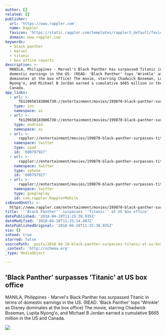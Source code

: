 ```yaml
---
author: []
related: []
publisher:
  url: 'https://www.rappler.com'
  name: Rappler
  favicon: 'https://static.rappler.com/templates/rappler3_default/favicon.ico'
  domain: www.rappler.com
keywords:
  - black panther
  - marvel
  - titanic
  - box office reports
description: >-
  MANILA, Philippines - Marvel's Black Panther has surpassed Titanic in terms of
  domestic earnings in the US. (READ: 'Black Panther' tops 'Wrinkle' as Disney
  dominates at the box office) The movie, starring Chadwick Boseman, Lupita
  Nyong'o, and Michael B Jordan earned a cumulative $665 million in the US and
  Canada.
app_links:
  - url: >-
      fb129650183806730://entertainment/movies/199870-black-panther-surpasses-titanic-box-office
    type: ios
    namespace: ai
  - url: >-
      fb129650183806730://entertainment/movies/199870-black-panther-surpasses-titanic-box-office
    type: android
    namespace: ai
  - url: >-
      rappler://entertainment/movies/199870-black-panther-surpasses-titanic-box-office
    namespace: twitter
    type: ipad
    id: '600797927'
  - url: >-
      rappler://entertainment/movies/199870-black-panther-surpasses-titanic-box-office
    namespace: twitter
    type: iphone
    id: '600797927'
  - url: >-
      rappler://entertainment/movies/199870-black-panther-surpasses-titanic-box-office
    namespace: twitter
    type: googleplay
    id: com.rappler.RapplerMobile
isBasedOnUrl: >-
  https://www.rappler.com/entertainment/movies/199870-black-panther-surpasses-titanic-box-office
title: '''Black Panther'' surpasses ''Titanic'' at US box office'
datePublished: '2018-04-10T11:25:38.935Z'
dateModified: '2018-04-10T11:25:14.407Z'
datePublishedOriginal: '2018-04-10T11:25:38.935Z'
via: {}
inFeed: true
starred: false
sourcePath: _posts/2018-04-10-black-panther-surpasses-titanic-at-us-box-office.md
_context: 'http://schema.org'
_type: MediaObject

---
```

<article style=""><h1>'Black Panther' surpasses 'Titanic' at US box office</h1><p>MANILA, Philippines - Marvel's Black Panther has surpassed Titanic in terms of domestic earnings in the US. (READ: 'Black Panther' tops 'Wrinkle' as Disney dominates at the box office) The movie, starring Chadwick Boseman, Lupita Nyong'o, and Michael B Jordan earned a cumulative $665 million in the US and Canada.</p><img src="https://assets.rappler.com/F3C8AAFC4A76429EA29C304A12808D98/img/0FFAF3F8FBF34151A75FEAB6CE864F28/BP-06.jpg" /></article>